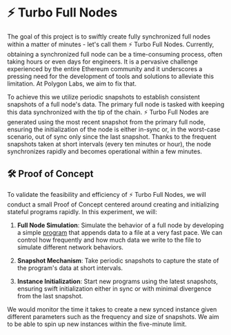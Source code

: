 # ⚡️ Turbo Full Nodes

The goal of this project is to swiftly create fully synchronized full nodes within a matter of minutes - let's call them ⚡️ Turbo Full Nodes. Currently, obtaining a synchronized full node can be a time-consuming process, often taking hours or even days for engineers. It is a pervasive challenge experienced by the entire Ethereum community and it underscores a pressing need for the development of tools and solutions to alleviate this limitation. At Polygon Labs, we aim to fix that.

To achieve this we utilize periodic snapshots to establish consistent snapshots of a full node's data. The primary full node is tasked with keeping this data synchronized with the tip of the chain. ⚡️ Turbo Full Nodes are generated using the most recent snapshot from the primary full node, ensuring the initialization of the node is either in-sync or, in the worst-case scenario, out of sync only since the last snapshot. Thanks to the frequent snapshots taken at short intervals (every ten minutes or hour), the node synchronizes rapidly and becomes operational within a few minutes.

## 🛠️ Proof of Concept

To validate the feasibility and efficiency of ⚡️ Turbo Full Nodes, we will conduct a small Proof of Concept centered around creating and initializing stateful programs rapidly. In this experiment, we will:

1. **Full Node Simulation**: Simulate the behavior of a full node by developing a simple [program](./script.sh) that appends data to a file at a very fast pace. We can control how frequently and how much data we write to the file to simulate different network behaviors.

2. **Snapshot Mechanism**: Take periodic snapshots to capture the state of the program's data at short intervals.

3. **Instance Initialization**: Start new programs using the latest snapshots, ensuring swift initialization either in sync or with minimal divergence from the last snapshot.

We would monitor the time it takes to create a new synced instance given different parameters such as the frequency and size of snapshots. We aim to be able to spin up new instances within the five-minute limit.
